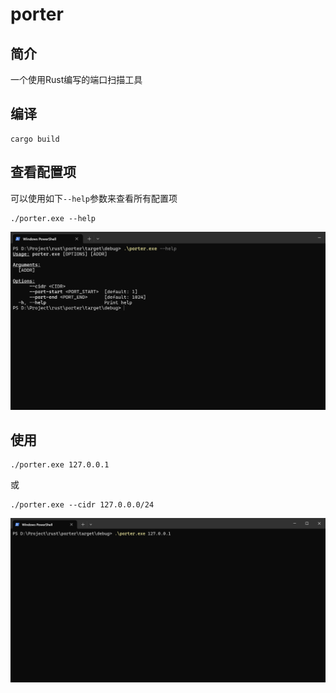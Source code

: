 # porter

## 简介

一个使用Rust编写的端口扫描工具

## 编译

```shell
cargo build
```

## 查看配置项

可以使用如下`--help`参数来查看所有配置项

```shell
./porter.exe --help
```

![](assets/1.png)

## 使用

```shell
./porter.exe 127.0.0.1
```

或

```shell
./porter.exe --cidr 127.0.0.0/24
```

![](assets/2.gif)
